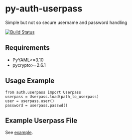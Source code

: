 py-auth-userpass
================

Simple but not so secure username and password handling

[![Build Status](https://travis-ci.org/francisluong/py-auth-userpass.svg?branch=master)](https://travis-ci.org/francisluong/py-auth-userpass)

Requirements
------------

 - PyYAML>=3.10
 - pycrypto>=2.6.1


Usage Example
-------------

```
from auth.userpass import Userpass
userpass = Userpass.load(path_to_userpass)
user = userpass.user()
password = userpass.passwd()
```

Example Userpass File
---------------------

See [example](https://github.com/francisluong/py-auth-userpass/blob/master/examples/yamlpass).
